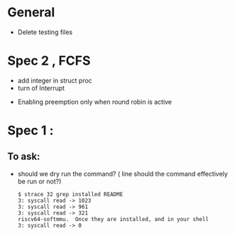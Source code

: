# General
- Delete testing files

# Spec 2 , FCFS
* add integer in struct proc
* turn of Interrupt
<!-- * disabled timer interrupt if `NON_PRE_EMPT` macro is defined (Project/kernel/trap.c : line 79 ) -->
* Enabling preemption only when round robin is active

# Spec 1 :
## To ask:
* should we dry run the command? ( line should the command effectively be run or not?)
    ```
    $ strace 32 grep installed README
    3: syscall read -> 1023
    3: syscall read -> 961
    3: syscall read -> 321
    riscv64-softmmu.  Once they are installed, and in your shell
    3: syscall read -> 0
    ```